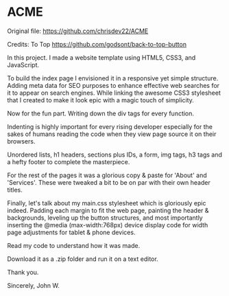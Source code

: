 # ACME
Original file: https://github.com/chrisdev22/ACME

Credits: To Top https://github.com/godsont/back-to-top-button

In this project. I made a website template using HTML5, CSS3, and JavaScript. 

To build the index page I envisioned it in a responsive yet simple structure.
Adding meta data for SEO purposes to enhance effective web searches for
it to appear on search engines. While linking the awesome CSS3 stylesheet
that I created to make it look epic with a magic touch of simplicity.

Now for the fun part. Writing down the div tags for every function. 

Indenting is highly important for every rising developer especially for the
sakes of humans reading the code when they view page source it on their
browsers.

Unordered lists, h1 headers, sections plus IDs, a form, img tags, h3 tags and 
a hefty footer to complete the masterpiece.

For the rest of the pages it was a glorious copy & paste for 'About' and 'Services'.
These were tweaked a bit to be on par with their own header titles.

Finally, let's talk about my main.css stylesheet which is gloriously epic indeed.
Padding each margin to fit the web page, painting the header & backgrounds, leveling
up the button structures, and most importantly inserting the @media (max-width:768px)
device display code for width page adjustments for tablet & phone devices.

Read my code to understand how it was made. 

Download it as a .zip folder and run it on a text editor.

Thank you.

Sincerely,
John W.
